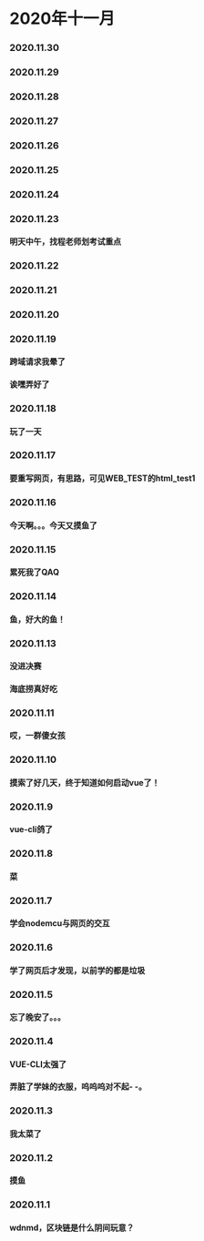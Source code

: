 # 2020年十一月

### 2020.11.30
### 2020.11.29
### 2020.11.28
### 2020.11.27
### 2020.11.26
### 2020.11.25
### 2020.11.24
#### 
### 2020.11.23
#### 明天中午，找程老师划考试重点
### 2020.11.22
### 2020.11.21
### 2020.11.20
### 2020.11.19
#### 跨域请求我晕了
#### 诶嘿弄好了
### 2020.11.18
#### 玩了一天
### 2020.11.17
#### 要重写网页，有思路，可见WEB_TEST的html_test1
### 2020.11.16
#### 今天啊。。。今天又摸鱼了
### 2020.11.15
#### 累死我了QAQ
### 2020.11.14
#### 鱼，好大的鱼！
### 2020.11.13
#### 没进决赛
#### 海底捞真好吃
### 2020.11.11
#### 哎，一群傻女孩
### 2020.11.10
#### 摸索了好几天，终于知道如何启动vue了！
### 2020.11.9
#### vue-cli鸽了
### 2020.11.8
#### 菜
### 2020.11.7
#### 学会nodemcu与网页的交互
### 2020.11.6
#### 学了网页后才发现，以前学的都是垃圾
### 2020.11.5
#### 忘了晚安了。。。
### 2020.11.4
#### VUE-CLI太强了
#### 弄脏了学妹的衣服，呜呜呜对不起- -。
### 2020.11.3
#### 我太菜了
### 2020.11.2
#### 摸鱼
### 2020.11.1
#### wdnmd，区块链是什么阴间玩意？